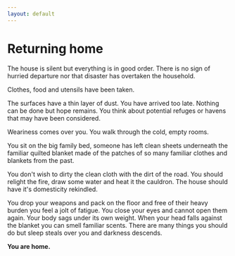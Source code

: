 ```yaml
---
layout: default
---
```


# Returning home

The house is silent but everything is in good order. There is no sign of hurried departure nor that disaster has overtaken the household.

Clothes, food and utensils have been taken. 

 The surfaces have a thin layer of dust. You have arrived too late. Nothing can be done but hope remains. You think about potential refuges or havens that may have been considered.

 Weariness comes over you. You walk through the cold, empty rooms.

 You sit on the big family bed, someone has left clean sheets underneath the familiar quilted blanket made of the patches of so many familiar clothes and blankets from the past.

 You don't wish to dirty the clean cloth with the dirt of the road. You should relight the fire, draw some water and heat it the cauldron. The house should have it's domesticity rekindled.

 You drop your weapons and pack on the floor and free of their heavy burden you feel a jolt of fatigue. You close your eyes and cannot open them again. Your body sags under its own weight. When your head falls against the blanket you can smell familiar scents. There are many things you should do but sleep steals over you and darkness descends.

 **You are home.**